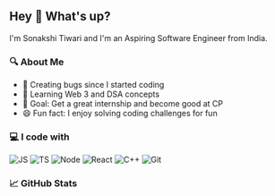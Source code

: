 ## Hey 👋 What's up?

I'm Sonakshi Tiwari and I'm an Aspiring  Software Engineer from India.

### 🔍 About Me

- 🐛 Creating bugs since I started coding
- 📘 Learning Web 3 and DSA concepts
- 🎯 Goal: Get a great internship and become good at CP
- 😄 Fun fact: I enjoy solving coding challenges for fun

### 💻 I code with

![JS](https://img.shields.io/badge/-JavaScript-black?style=flat-square&logo=javascript)
![TS](https://img.shields.io/badge/-TypeScript-black?style=flat-square&logo=typescript)
![Node](https://img.shields.io/badge/-Node.js-black?style=flat-square&logo=node.js)
![React](https://img.shields.io/badge/-React-black?style=flat-square&logo=react)
![C++](https://img.shields.io/badge/-C++-black?style=flat-square&logo=c%2B%2B)
![Git](https://img.shields.io/badge/-Git-black?style=flat-square&logo=git)

### 📈 GitHub Stats

